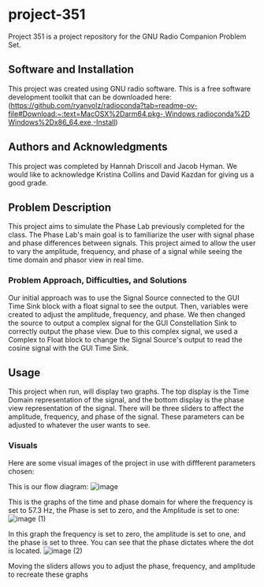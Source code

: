 # project-351
Project 351 is a project repository for the GNU Radio Companion Problem Set. 

## Software and Installation
This project was created using GNU radio software. This is a free software development toolkit that can be downloaded here: (https://github.com/ryanvolz/radioconda?tab=readme-ov-file#Download:~:text=MacOSX%2Darm64.pkg-,Windows,radioconda%2DWindows%2Dx86_64.exe,-Install)

## Authors and Acknowledgments
This project was completed by Hannah Driscoll and Jacob Hyman. We would like to acknowledge Kristina Collins and David Kazdan for giving us a good grade.

## Problem Description
This project aims to simulate the Phase Lab previously completed for the class. The Phase Lab's main goal is to familiarize the user with signal phase and phase differences between signals. This project aimed to allow the user to vary the amplitude, frequency, and phase of a signal while seeing the time domain and phasor view in real time. 

### Problem Approach, Difficulties, and Solutions
Our initial approach was to use the Signal Source connected to the GUI Time Sink block with a float signal to see the output. Then, variables were created to adjust the amplitude, frequency, and phase. We then changed the source to output a complex signal for the GUI Constellation Sink to correctly output the phase view. Due to this complex signal, we used a Complex to Float block to change the Signal Source's output to read the cosine signal with the GUI Time Sink. 

## Usage
This project when run, will display two graphs. The top display is the Time Domain representation of the signal, and the bottom display is the phase view representation of the signal. There will be three sliders to affect the amplitude, frequency, and phase of the signal. These parameters can be adjusted to whatever the user wants to see. 

### Visuals
Here are some visual images of the project in use with diffferent parameters chosen:

This is our flow diagram:
![image](https://github.com/user-attachments/assets/1c6eec6e-d539-47c9-89b7-c2b4601f0df5)

This is the graphs of the time and phase domain for where the frequency is set to 57.3 Hz, the Phase is set to zero, and the Amplitude is set to one:
![image (1)](https://github.com/user-attachments/assets/4fd909bb-a924-4d66-82e0-6c4e5f09675b)

In this graph the frequency is set to zero, the amplitude is set to one, and the phase is set to three. You can see that the phase dictates where the dot is located.
![image (2)](https://github.com/user-attachments/assets/70ea3228-901f-4a8e-adf4-a622fd14d765)

Moving the sliders allows you to adjust the phase, frequency, and amplitude to recreate these graphs

